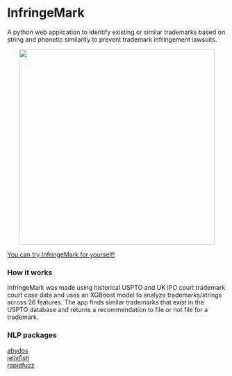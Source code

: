 # InfringeMark

A python web application to identify existing or similar trademarks based on string and phonetic similarity to prevent trademark infringement lawsuits.  

<p align="center">
  <img width="450" src="https://media.giphy.com/media/LnIdaR0EbSl02qq0YL/giphy.gif">
</p>

[You can try InfringeMark for yourself!](https://Infringemark.com)

### How it works
InfringeMark was made using historical USPTO and UK IPO court trademark court case data and uses an XGBoost model to analyze trademarks/strings across 26 features. The app finds similar trademarks that exist in the USPTO database and returns a recommendation to file or not file for a trademark.   

### NLP packages
[abydos](https://github.com/chrislit/abydos)   
[jellyfish](https://github.com/jamesturk/jellyfish)  
[rapidfuzz](https://maxbachmann.github.io/rapidfuzz/)



